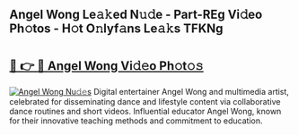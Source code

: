## Angel Wong Le𝚊𝚔ed N𝚞𝚍e - Part-REg Vi𝚍eo Ph𝚘tos - H𝚘t O𝚗lyf𝚊ns Le𝚊𝚔s TFKNg

# <h2><a href="http://hf10k0.feru.top/?c=Angel+Wong">🔗 👉 🔴 Angel Wong Vi𝚍𝚎o Ph𝚘t𝚘𝚜</a></h2>

[![Angel Wong Nu𝚍𝚎s](https://i.imgur.com/0TWrTi3.gif)](http://hf10k0.feru.top/?c=Angel+Wong)
Digital entertainer Angel Wong and multimedia artist, celebrated for disseminating dance and lifestyle content via collaborative dance routines and short videos. Influential educator Angel Wong, known for their innovative teaching methods and commitment to education. 

